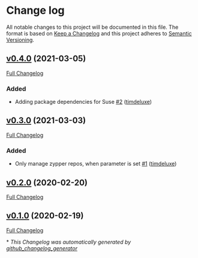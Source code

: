 # Change log

All notable changes to this project will be documented in this file. The format is based on [Keep a Changelog](http://keepachangelog.com/en/1.0.0/) and this project adheres to [Semantic Versioning](http://semver.org).

## [v0.4.0](https://github.com/dodevops/puppet-ocsinventoryagent/tree/v0.4.0) (2021-03-05)

[Full Changelog](https://github.com/dodevops/puppet-ocsinventoryagent/compare/v0.3.0...v0.4.0)

### Added

- Adding package dependencies for Suse [\#2](https://github.com/dodevops/puppet-ocsinventoryagent/pull/2) ([timdeluxe](https://github.com/timdeluxe))

## [v0.3.0](https://github.com/dodevops/puppet-ocsinventoryagent/tree/v0.3.0) (2021-03-03)

[Full Changelog](https://github.com/dodevops/puppet-ocsinventoryagent/compare/v0.2.0...v0.3.0)

### Added

- Only manage zypper repos, when parameter is set [\#1](https://github.com/dodevops/puppet-ocsinventoryagent/pull/1) ([timdeluxe](https://github.com/timdeluxe))

## [v0.2.0](https://github.com/dodevops/puppet-ocsinventoryagent/tree/v0.2.0) (2020-02-20)

[Full Changelog](https://github.com/dodevops/puppet-ocsinventoryagent/compare/v0.1.0...v0.2.0)

## [v0.1.0](https://github.com/dodevops/puppet-ocsinventoryagent/tree/v0.1.0) (2020-02-19)

[Full Changelog](https://github.com/dodevops/puppet-ocsinventoryagent/compare/30d1bfd900ade8fedb4ff448d368e6716bd46190...v0.1.0)



\* *This Changelog was automatically generated by [github_changelog_generator](https://github.com/github-changelog-generator/github-changelog-generator)*
